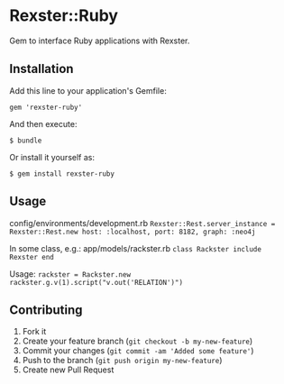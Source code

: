 # Rexster::Ruby

Gem to interface Ruby applications with Rexster.

## Installation

Add this line to your application's Gemfile:

    gem 'rexster-ruby'

And then execute:

    $ bundle

Or install it yourself as:

    $ gem install rexster-ruby

## Usage

config/environments/development.rb
`Rexster::Rest.server_instance = Rexster::Rest.new host: :localhost, port: 8182, graph: :neo4j`

In some class, e.g.: app/models/rackster.rb
`class Rackster
  include Rexster
end`

Usage:
`rackster = Rackster.new`
`rackster.g.v(1).script("v.out('RELATION')")`

## Contributing

1. Fork it
2. Create your feature branch (`git checkout -b my-new-feature`)
3. Commit your changes (`git commit -am 'Added some feature'`)
4. Push to the branch (`git push origin my-new-feature`)
5. Create new Pull Request
